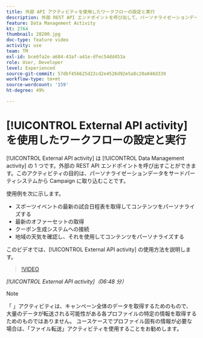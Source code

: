 ```yaml
---
title: 外部 API アクティビティを使用したワークフローの設定と実行
description: 外部 REST API エンドポイントを呼び出して、パーソナライゼーションデータをサードパーティシステムから Campaign に取り込む方法を説明します。
feature: Data Management Activity
kt: 2764
thumbnail: 28200.jpg
doc-type: feature video
activity: use
team: TM
exl-id: bce6fa2e-a684-43af-a41e-dfec54dd453a
role: User, Developer
level: Experienced
source-git-commit: 57dbf456625d22cd2e4526d92e5a8c20a048d339
workflow-type: tm+mt
source-wordcount: '159'
ht-degree: 49%

---
```


# [!UICONTROL External API activity] を使用したワークフローの設定と実行

[!UICONTROL External API activity] は [!UICONTROL Data Management activity] の 1 つです。外部の REST API エンドポイントを呼び出すことができます。このアクティビティの目的は、パーソナライゼーションデータをサードパーティシステムから Campaign に取り込むことです。

使用例を次に示します。

* スポーツイベントの最新の試合日程表を取得してコンテンツをパーソナライズする
* 最新のオファーセットの取得
* クーポン生成システムへの接続
* 地域の天気を確認し、それを使用してコンテンツをパーソナライズする

このビデオでは、[!UICONTROL External API activity] の使用方法を説明します。

>[!VIDEO](https://video.tv.adobe.com/v/28200/?quality=12)

*[!UICONTROL External API activity]（06:48 分）*

>[!NOTE]
>
>「 」アクティビティは、キャンペーン全体のデータを取得するためのもので、大量のデータが転送される可能性がある各プロファイルの特定の情報を取得するためのものではありません。 ユースケースでプロファイル固有の情報が必要な場合は、「ファイル転送」アクティビティを使用することをお勧めします。
